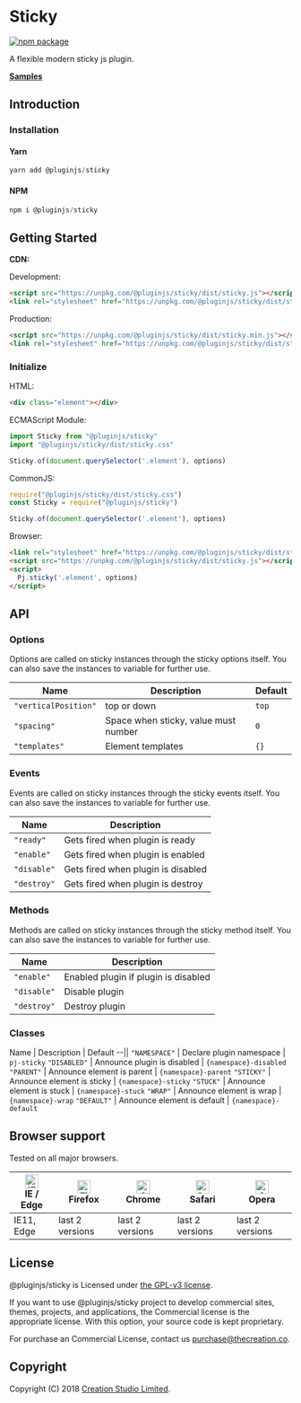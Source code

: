 # Sticky

[![npm package](https://img.shields.io/npm/v/@pluginjs/sticky.svg)](https://www.npmjs.com/package/@pluginjs/sticky)

A flexible modern sticky js plugin.

**[Samples](https://codesandbox.io/s/github/pluginjs/pluginjs/tree/master/modules/sticky/samples)**

## Introduction
### Installation

#### Yarn

```javascript
yarn add @pluginjs/sticky
```

#### NPM

```javascript
npm i @pluginjs/sticky
```

## Getting Started

**CDN:**

Development:

```html
<script src="https://unpkg.com/@pluginjs/sticky/dist/sticky.js"></script>
<link rel="stylesheet" href="https://unpkg.com/@pluginjs/sticky/dist/sticky.css">
```

Production:

```html
<script src="https://unpkg.com/@pluginjs/sticky/dist/sticky.min.js"></script>
<link rel="stylesheet" href="https://unpkg.com/@pluginjs/sticky/dist/sticky.min.css">
```

### Initialize

HTML:

```html
<div class="element"></div>
```

ECMAScript Module:

```javascript
import Sticky from "@pluginjs/sticky"
import "@pluginjs/sticky/dist/sticky.css"

Sticky.of(document.querySelector('.element'), options)
```

CommonJS:

```javascript
require("@pluginjs/sticky/dist/sticky.css")
const Sticky = require("@pluginjs/sticky")

Sticky.of(document.querySelector('.element'), options)
```

Browser:

```html
<link rel="stylesheet" href="https://unpkg.com/@pluginjs/sticky/dist/sticky.css">
<script src="https://unpkg.com/@pluginjs/sticky/dist/sticky.js"></script>
<script>
  Pj.sticky('.element', options)
</script>
```

## API

### Options

Options are called on sticky instances through the sticky options itself.
You can also save the instances to variable for further use.

Name | Description | Default
--|--|--
`"verticalPosition"` | top or down | `top`
`"spacing"` | Space when sticky, value must number | `0`
`"templates"` | Element templates | `{}`

### Events

Events are called on sticky instances through the sticky events itself.
You can also save the instances to variable for further use.

Name | Description
--|--
`"ready"` | Gets fired when plugin is ready
`"enable"` | Gets fired when plugin is enabled
`"disable"` | Gets fired when plugin is disabled
`"destroy"` | Gets fired when plugin is destroy

### Methods

Methods are called on sticky instances through the sticky method itself.
You can also save the instances to variable for further use.

Name | Description
--|--
`"enable"` | Enabled plugin if plugin is disabled
`"disable"` | Disable plugin
`"destroy"` | Destroy plugin

### Classes

Name | Description | Default
--||
`"NAMESPACE"` | Declare plugin namespace | `pj-sticky`
`"DISABLED"` | Announce plugin is disabled | `{namespace}-disabled`
`"PARENT"` | Announce element is parent | `{namespace}-parent`
`"STICKY"` | Announce element is sticky | `{namespace}-sticky`
`"STUCK"` | Announce element is stuck | `{namespace}-stuck`
`"WRAP"` | Announce element is wrap | `{namespace}-wrap`
`"DEFAULT"` | Announce element is default | `{namespace}-default`

## Browser support

Tested on all major browsers.

| [<img src="https://raw.githubusercontent.com/alrra/browser-logos/master/src/edge/edge_48x48.png" alt="IE / Edge" width="24px" height="24px" />](http://godban.github.io/browsers-support-badges/)</br>IE / Edge | [<img src="https://raw.githubusercontent.com/alrra/browser-logos/master/src/firefox/firefox_48x48.png" alt="Firefox" width="24px" height="24px" />](http://godban.github.io/browsers-support-badges/)</br>Firefox | [<img src="https://raw.githubusercontent.com/alrra/browser-logos/master/src/chrome/chrome_48x48.png" alt="Chrome" width="24px" height="24px" />](http://godban.github.io/browsers-support-badges/)</br>Chrome | [<img src="https://raw.githubusercontent.com/alrra/browser-logos/master/src/safari/safari_48x48.png" alt="Safari" width="24px" height="24px" />](http://godban.github.io/browsers-support-badges/)</br>Safari | [<img src="https://raw.githubusercontent.com/alrra/browser-logos/master/src/opera/opera_48x48.png" alt="Opera" width="24px" height="24px" />](http://godban.github.io/browsers-support-badges/)</br>Opera |
| --------- | --------- | --------- | --------- | --------- |
| IE11, Edge| last 2 versions| last 2 versions| last 2 versions| last 2 versions|

## License

@pluginjs/sticky is Licensed under [the GPL-v3 license](LICENSE).

If you want to use @pluginjs/sticky project to develop commercial sites, themes, projects, and applications, the Commercial license is the appropriate license. With this option, your source code is kept proprietary.

For purchase an Commercial License, contact us purchase@thecreation.co.

## Copyright

Copyright (C) 2018 [Creation Studio Limited](creationstudio.com).